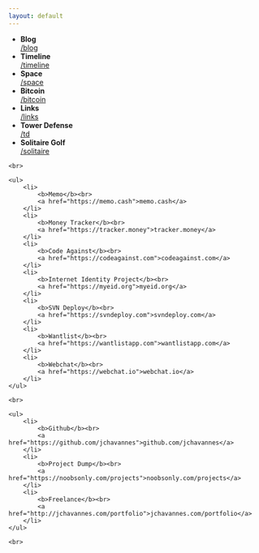 ```yaml
---
layout: default
---
```


<ul>
        <li>
            <b>Blog</b><br>
            <a href="/blog/">/blog</a>
        </li>
        <li>
            <b>Timeline</b><br>
            <a href="/timeline/">/timeline</a>
        </li>
        <li>
            <b>Space</b><br>
            <a href="/space/">/space</a>
        </li>
        <li>
            <b>Bitcoin</b><br>
            <a href="/bitcoin/">/bitcoin</a>
        </li>
        <li>
            <b>Links</b><br>
            <a href="/links/">/links</a>
        </li>
        <li>
            <b>Tower Defense</b><br>
            <a href="/td/">/td</a>
        </li>
        <li>
            <b>Solitaire Golf</b><br>
            <a href="/solitaire/">/solitaire</a>
        </li>
    </ul>
    
    <br>
    
    <ul>
        <li>
            <b>Memo</b><br>
            <a href="https://memo.cash">memo.cash</a>
        </li>
        <li>
            <b>Money Tracker</b><br>
            <a href="https://tracker.money">tracker.money</a>
        </li>
        <li>
            <b>Code Against</b><br>
            <a href="https://codeagainst.com">codeagainst.com</a>
        </li>
        <li>
            <b>Internet Identity Project</b><br>
            <a href="https://myeid.org">myeid.org</a>
        </li>
        <li>
            <b>SVN Deploy</b><br>
            <a href="https://svndeploy.com">svndeploy.com</a>
        </li>
        <li>
            <b>Wantlist</b><br>
            <a href="https://wantlistapp.com">wantlistapp.com</a>
        </li>
        <li>
            <b>Webchat</b><br>
            <a href="https://webchat.io">webchat.io</a>
        </li>
    </ul>
    
    <br>
    
    <ul>
        <li>
            <b>Github</b><br>
            <a href="https://github.com/jchavannes">github.com/jchavannes</a>
        </li>
        <li>
            <b>Project Dump</b><br>
            <a href="https://noobsonly.com/projects">noobsonly.com/projects</a>
        </li>
        <li>
            <b>Freelance</b><br>
            <a href="http://jchavannes.com/portfolio">jchavannes.com/portfolio</a>
        </li>
    </ul>
    
    <br>
